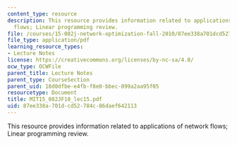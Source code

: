 ```yaml
---
content_type: resource
description: This resource provides information related to applications of network
  flows; Linear programming review.
file: /courses/15-082j-network-optimization-fall-2010/87ee338a701dcd52784c86daef642113_MIT15_082JF10_lec15.pdf
file_type: application/pdf
learning_resource_types:
- Lecture Notes
license: https://creativecommons.org/licenses/by-nc-sa/4.0/
ocw_type: OCWFile
parent_title: Lecture Notes
parent_type: CourseSection
parent_uid: 18d0dfbe-e4fb-f8e0-bbec-099a2aa95f05
resourcetype: Document
title: MIT15_082JF10_lec15.pdf
uid: 87ee338a-701d-cd52-784c-86daef642113
---
```

This resource provides information related to applications of network flows; Linear programming review.